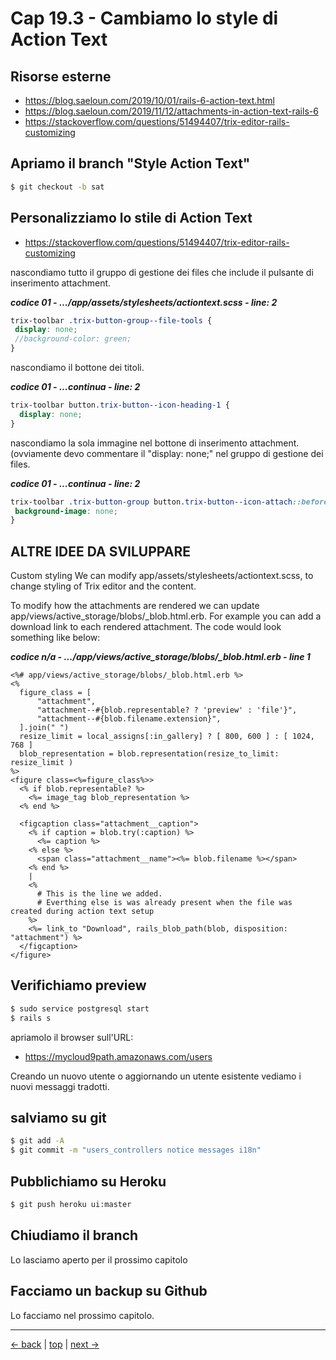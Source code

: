 # <a name="top"></a> Cap 19.3 - Cambiamo lo style di Action Text



## Risorse esterne

- https://blog.saeloun.com/2019/10/01/rails-6-action-text.html
- https://blog.saeloun.com/2019/11/12/attachments-in-action-text-rails-6
- https://stackoverflow.com/questions/51494407/trix-editor-rails-customizing



## Apriamo il branch "Style Action Text"

```bash
$ git checkout -b sat
```




## Personalizziamo lo stile di Action Text


- https://stackoverflow.com/questions/51494407/trix-editor-rails-customizing

nascondiamo tutto il gruppo di gestione dei files che include il pulsante di inserimento attachment.

***codice 01 - .../app/assets/stylesheets/actiontext.scss - line: 2***

```scss
trix-toolbar .trix-button-group--file-tools {
 display: none;
 //background-color: green;
}
```

nascondiamo il bottone dei titoli.

***codice 01 - ...continua - line: 2***

```scss
trix-toolbar button.trix-button--icon-heading-1 {
  display: none;
}
```

nascondiamo la sola immagine nel bottone di inserimento attachment. (ovviamente devo commentare il "display: none;" nel gruppo di gestione dei files.

***codice 01 - ...continua - line: 2***

```scss
trix-toolbar .trix-button-group button.trix-button--icon-attach::before {
 background-image: none;
}
```



## ALTRE IDEE DA SVILUPPARE


Custom styling
We can modify app/assets/stylesheets/actiontext.scss, to change styling of Trix editor and the content.

To modify how the attachments are rendered we can update app/views/active_storage/blobs/_blob.html.erb. For example you can add a download link to each rendered attachment. The code would look something like below:

***codice n/a - .../app/views/active_storage/blobs/_blob.html.erb - line 1***

```html+erb
<%# app/views/active_storage/blobs/_blob.html.erb %>
<%
  figure_class = [
      "attachment",
      "attachment--#{blob.representable? ? 'preview' : 'file'}",
      "attachment--#{blob.filename.extension}",
  ].join(" ")
  resize_limit = local_assigns[:in_gallery] ? [ 800, 600 ] : [ 1024, 768 ]
  blob_representation = blob.representation(resize_to_limit: resize_limit )
%>
<figure class=<%=figure_class%>>
  <% if blob.representable? %>
    <%= image_tag blob_representation %>
  <% end %>

  <figcaption class="attachment__caption">
    <% if caption = blob.try(:caption) %>
      <%= caption %>
    <% else %>
      <span class="attachment__name"><%= blob.filename %></span>
    <% end %>
    |
    <%
      # This is the line we added.
      # Everthing else is was already present when the file was created during action text setup
    %>
    <%= link_to "Download", rails_blob_path(blob, disposition: "attachment") %>
  </figcaption>
</figure>
```



## Verifichiamo preview

```bash
$ sudo service postgresql start
$ rails s
```

apriamolo il browser sull'URL:

* https://mycloud9path.amazonaws.com/users

Creando un nuovo utente o aggiornando un utente esistente vediamo i nuovi messaggi tradotti.



## salviamo su git

```bash
$ git add -A
$ git commit -m "users_controllers notice messages i18n"
```



## Pubblichiamo su Heroku

```bash
$ git push heroku ui:master
```



## Chiudiamo il branch

Lo lasciamo aperto per il prossimo capitolo



## Facciamo un backup su Github

Lo facciamo nel prossimo capitolo.



---

[<- back](https://github.com/flaviobordonidev/leanpubabrandnewcms/blob/master/01-base/19-rich_text_editor/02_00-action_text-install-it.md)
 | [top](#top) |
[next ->](https://github.com/flaviobordonidev/leanpubabrandnewcms/blob/master/01-base/20-organize_models/01_00-the_method-it.md)
